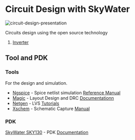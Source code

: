 # Circuit Design with SkyWater
![circuit-design-presentation](https://github.com/laurasmendozad/Circuit_Design/assets/58611097/dc13c2b7-d58f-4056-ae55-64e6cd989fb9)

Circuits design using the open source technology
1. [Inverter](https://github.com/laurasmendozad/Circuit_Design/tree/main/Inverter)

## Tool and PDK
### Tools
For the design and simulation.
-   [Ngspice](http://ngspice.sourceforge.net/) - Spice netlist simulation
	[Reference Manual](http://ngspice.sourceforge.net/docs/ngspice-manual.pdf)
-   [Magic](http://opencircuitdesign.com/magic/) - Layout Design and DRC
	[Documentationn](http://opencircuitdesign.com/magic/magic_docs.html)
-  [Netgen](http://opencircuitdesign.com/netgen/) -  LVS
	[Tutorials](http://opencircuitdesign.com/netgen/tutorial/tutorial.html)
-   [Xschem](http://repo.hu/projects/xschem/) - Schematic Capture
	[Manual](https://xschem.sourceforge.io/stefan/xschem_man/xschem_man.html)
### PDK
[SkyWater SKY130](https://github.com/google/skywater-pdk) - PDK
[Documentation](https://skywater-pdk.readthedocs.io/en/main/)
